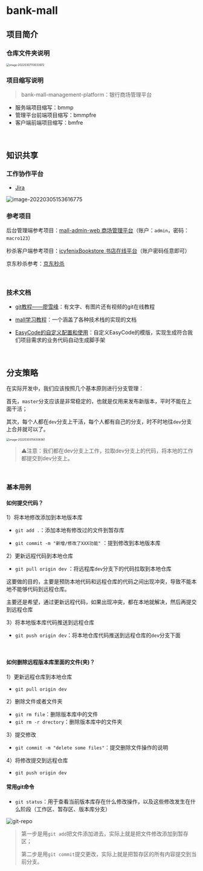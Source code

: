 # bank-mall

## 项目简介

### 仓库文件夹说明

<img src="https://cdn.jsdelivr.net/gh/pixyshu/picgo@main/image/20220307113034.png" alt="image-20220307113033972" style="zoom:50%;" />



### 项目缩写说明

> bank-mall-management-platform：银行商场管理平台

- 服务端项目缩写：bmmp
- 管理平台前端项目缩写：bmmpfre
- 客户端前端项目缩写：bmfre

<br>

## 知识共享

### 工作协作平台

- [Jira](https://shuisheng.atlassian.net/jira/software/projects/SCRUM/boards/2/roadmap?shared=&atlOrigin=eyJpIjoiNjdiMjA4NWZiMzgxNGIxMzljMDYxNGY0Y2JmNjQ3YmEiLCJwIjoiaiJ9)


![image-20220305153616775](https://cdn.jsdelivr.net/gh/pixyshu/picgo@main/image/20220305153618.png)



### 参考项目

后台管理端参考项目：[mall-admin-web 商场管理平台](https://github.com/macrozheng/mall-admin-web)（账户：`admin`，密码：`macro123`）

秒杀客户端参考项目：[icyfenixBookstore 书店在线平台](https://bookstore.icyfenix.cn/#/)（账户密码任意即可）

京东秒杀参考：[京东秒杀](https://miaosha.jd.com/)

<br>

### 技术文档

- [git教程——廖雪峰](https://www.liaoxuefeng.com/wiki/896043488029600)：有文字、有图片还有视频的git在线教程

- [mall学习教程](http://www.macrozheng.com/#/?id=mall学习教程)：一个涵盖了各种技术栈的实现的文档

- [EasyCode的自定义配置和使用](https://www.cnblogs.com/shuds/articles/15968119.html)：自定义EasyCode的模版，实现生成符合我们项目需求的业务代码自动生成脚手架

<br>

## 分支策略

在实际开发中，我们应该按照几个基本原则进行分支管理：

首先，`master`分支应该是非常稳定的，也就是仅用来发布新版本，平时不能在上面干活；

其次，每个人都在`dev`分支上干活，每个人都有自己的分支，时不时地往`dev`分支上合并就可以了。

<img src="https://cdn.jsdelivr.net/gh/pixyshu/picgo@main/image/20220303154315.png" alt="image-20220303154308361" style="zoom:50%;" />



> ⚠️注意：我们都在dev分支上工作，拉取dev分支上的代码，将本地的工作都提交到dev分支上。
>

<br>

### 基本用例

#### 如何提交代码？

1）将本地修改添加到本地版本库

- `git add .`：添加本地有修改过的文件到暂存库

- `git commit -m "新增/修改了XXX功能"` ：提到修改到本地版本库

2）更新远程代码到本地仓库

- `git pull origin dev` ：将远程库`dev`分支下的代码拉取到本地仓库

这要做的目的，主要是预防本地代码和远程仓库的代码之间出现冲突，导致不能本地不能够代码到远程仓库。

主要还是希望，通过更新远程代码，如果出现冲突，都在本地就解决，然后再提交到远程仓库

3）将本地版本库代码推送到远程仓库

- `git push origin dev`：将本地仓库代码推送到远程仓库的`dev`分支下面

<br>

#### 如何删除远程版本库里面的文件(夹)？

1）更新远程仓库到本地仓库

- `git pull origin dev`

2）删除文件或者文件夹

- `git rm file`：删除版本库中的文件
- `git rm -r drectory`：删除版本库中的文件夹

3）提交修改

- `git commit -m "delete some files"`：提交删除文件操作的说明

4）将修改提交到远程仓库

- `git push origin dev`



#### 常用git命令

- `git status`：用于查看当前版本库存在什么修改操作，以及这些修改发生在什么阶段（工作区、暂存区、版本库分支）

![git-repo](https://www.liaoxuefeng.com/files/attachments/919020037470528/0)

> 第一步是用`git add`把文件添加进去，实际上就是把文件修改添加到暂存区；
>
> 第二步是用`git commit`提交更改，实际上就是把暂存区的所有内容提交到当前分支。



